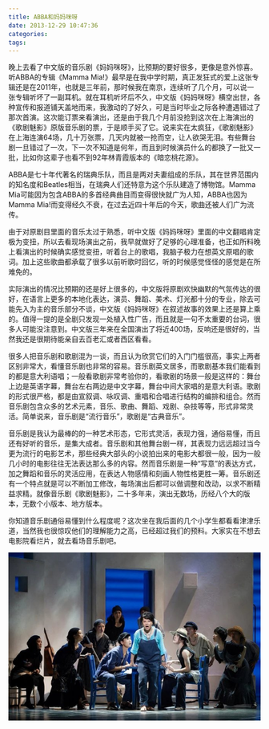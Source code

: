 ```yaml
---
title: ABBA和妈妈咪呀
date: 2013-12-29 10:47:36
categories:
tags:
---
```


晚上去看了中文版的音乐剧《妈妈咪呀》，比预期的要好很多，更像是意外惊喜。听ABBA的专辑《Mamma Mia!》最早是在我中学时期，真正发狂式的爱上这张专辑还是在2011年，也就是三年前，那时候我在南京，连续听了几个月，可以说一张专辑听坏了一副耳机。就在耳机听坏后不久，中文版《妈妈咪呀》横空出世，各种宣传和报道铺天盖地而来，我激动的了好久，可是当时毕业之际各种遭遇错过了那次首演。这次能订票来看演出，还是由于我几个月前没抢到这次在上海演出的《歌剧魅影》原版音乐剧的票，于是顺手买了它。说来实在太疯狂，《歌剧魅影》在上海连演64场，几十万张票，几天内就被一抢而空，让人欲哭无泪。有些舞台剧一旦错过了一次，下一次不知道是何年，而且到时候演员什么的都换了一批又一批，比如你这辈子也看不到92年林青霞版本的《暗恋桃花源》。

ABBA是七十年代著名的瑞典乐队，而且是两对夫妻组成的乐队，其在世界范围内的知名度和Beatles相当，在瑞典人们还特意为这个乐队建造了博物馆。Mamma Mia可能因为包含ABBA的多首经典曲目而变得很快就广为人知，ABBA也因为Mamma Mia!而变得经久不衰，在过去近四十年后的今天，歌曲还被人们广为流传。

由于对原剧目里面的音乐太过于熟悉，听中文版《妈妈咪呀》里面的中文翻唱肯定极为变扭，所以去看现场演出之前，我早就做好了足够的心理准备，也正如所料晚上看演出的时候确实感觉变扭，听着台上的歌唱，我脑子极力在想英文原唱的歌词。加上这些歌曲都承载了很多以前听歌时回忆，听的时候感觉怪怪的感觉是在所难免的。

实际演出的情况比预期的还是好上很多的，中文版将原剧欢快幽默的气氛传达的很好，在语言上更多的本地化表达，演员、舞蹈、美术、灯光都十分的专业，除去可能先入为主的音乐部分不谈，中文版《妈妈咪呀》在叙述故事的效果上还是算上乘的。值得一提的是全剧只发现一处植入性广告，而且就是一句不太重要的台词，很多人可能没注意到。中文版三年来在全国演出了将近400场，反响还是很好的，当然我还是很期待能亲自去百老汇或者西区看看。

很多人把音乐剧和歌剧混为一谈，而且认为欣赏它们的入门门槛很高，事实上两者区别非常大，看懂音乐剧也非常的容易。音乐剧英文居多，而歌剧基本我们能看到的都是意大利语唱；一般看歌剧非常考验你的，看歌剧的场景一般是这样的：舞台上边是英语字幕，舞台左右两边是中文字幕，舞台中间大家唱的是意大利语。歌剧的形式很严格，都是由宣叙调、咏叹调、重唱和合唱进行结构的编排和组合。然而音乐剧包含众多的艺术元素，音乐、歌曲、舞蹈、戏剧、杂技等等，形式非常灵活。简单说来，音乐剧是“流行音乐”，歌剧是“古典音乐”。

音乐剧是我认为最棒的的一种艺术形态，它形式灵活，表现力强，通俗易懂，而且还有好听的音乐，是集大成者。音乐剧和其他舞台剧一样，其表现力远远超过当今更为流行的电影艺术，那些经典大部头的小说拍出来的电影大都很一般，因为一般几小时的电影往往无法表达那么多的内容。然而音乐剧是一种“写意”的表达方式，加之舞蹈和音乐的灵活应用，在表达人物感情和刻画人物性格更胜一筹。音乐剧还有一个特点就是可以不断加工修改，每场演出后都可以做调整和改动，以求不断精益求精。就像音乐剧《歌剧魅影》，二十多年来，演出无数场，历经八个大的版本，无数个小版本、地方版本。

你知道音乐剧通俗易懂到什么程度呢？这次坐在我后面的几个小学生都看看津津乐道，当然我也很惊叹他们的理解能力之高，已经超过我们的预料。大家实在不想去电影院看烂片，就去看场音乐剧吧。

![Elvis Presley](/images/mammamia.jpeg)


